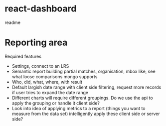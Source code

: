 # react-dashboard
readme

<div>
  <h1>Reporting area</h1>
  <p>
    Required features
  </p>
  <ul>
    <li>Settings, connect to an LRS</li>
    <li>Semantic report building partial matches, organisation, mbox like, see what loose comparisons mongo supports</li>
    <li>Who, did, what, where, with result</li>
    <li>Default largish date range with client side filtering, request more records if user tries to expand the date range</li>
    <li>Different charts will require different groupings. Do we use the api to apply the grouping or handle it client side?</li>
    <li>Look into idea of applying metrics to a report (things you want to measure from the data set) intelligently apply these client side or server side?</li>
    <JsonEditor cursor={this.cursors.test_tree} />
  </ul>      
</div>